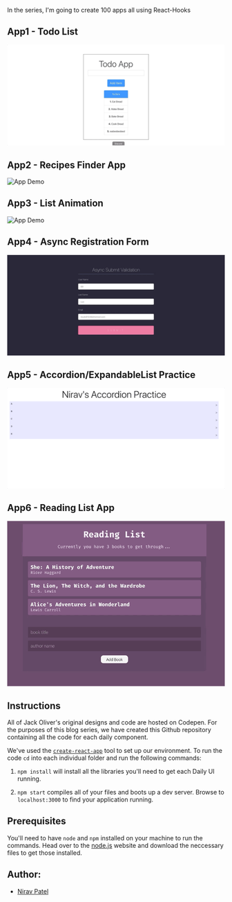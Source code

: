 In the series, I'm going to create 100 apps all using React-Hooks

## App1 - Todo List

![App Demo](/1-todo-list/demo/app1demo.gif)

## App2 - Recipes Finder App

![App Demo](/2-recipe-app/demo/app2demo.gif)

## App3 - List Animation

![App Demo](/3-list-animate/demo/app3demo.gif)

## App4 - Async Registration Form

![App Demo](/4-register-login-form/demo/app4demo.gif)

## App5 - Accordion/ExpandableList Practice

![App Demo](/5-expandable-list/demo/app5demo.gif)

## App6 - Reading List App

![App Demo](/6-reading-list/demo/app6demo.gif)


## Instructions

All of Jack Oliver's original designs and code are hosted on Codepen. For the purposes of this blog series, we have created this Github repository containing all the code for each daily component.

We've used the [`create-react-app`](https://github.com/facebookincubator/create-react-app) tool to set up our environment. To run the code `cd` into each individual folder and run the following commands:

1. `npm install` will install all the libraries you'll need to get each Daily UI running.

2. `npm start` compiles all of your files and boots up a dev server. Browse to `localhost:3000` to find your application running.

## Prerequisites

You'll need to have `node` and `npm` installed on your machine to run the commands. Head over to the [node.js](https://nodejs.org/en/) website and download the neccessary files to get those installed.

## Author:

- [Nirav Patel](https://github.com/Niravpatel129)
